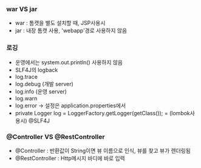 ### war VS jar
- war : 톰캣을 별도 설치할 때, JSP사용시
- jar : 내장 톰캣 사용, 'webapp'경로 사용하지 않음

### 로깅
- 운영에서는 system.out.println() 사용하지 않음
- SLF4J의 logback
- log.trace
- log.debug (개발 server)
- log.info (운영 server)
- log.warn
- log.error
-> 설정은 application.properties에서
- private Logger log = LoggerFactory.getLogger(getClass()); = (lombok사용시) @SLF4J

### @Controller VS @RestController
- @Controller : 반환값이 String이면 뷰 이름으로 인식, 뷰를 찾고 뷰가 렌더링됨
- @RestController : Http메시지 바디에 바로 입력
